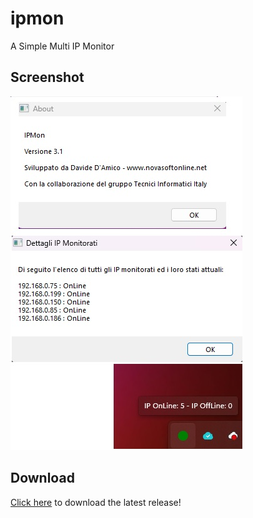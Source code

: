 # ipmon
A Simple Multi IP Monitor

## Screenshot
![ipmon](screenshot.jpg)

## Download
[Click here](https://github.com/davide-damico/releases/latest) to download the latest release!
